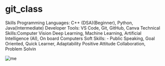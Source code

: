 # git_class


Skills
 Programming Languages: C++ (DSA)(Beginner), Python, Java(Intermediate)
 Developer Tools: VS Code, Git, GitHub, Canva
 Technical Skills:Computer Vision Deep Learning, Machine Learning, Artificial Intelligence (AI), On
board Computers
 Soft Skills: - Public Speaking, Goal Oriented, Quick Learner, Adaptability Positive Attitude
 Collaboration, Problem Solvin

![me](https://github.com/user-attachments/assets/dc2f8611-8424-4a01-8244-91861b9cffcc)

